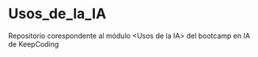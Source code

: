 # Usos_de_la_IA
Repositorio corespondente  al módulo &lt;Usos de la IA> del bootcamp en IA de KeepCoding
